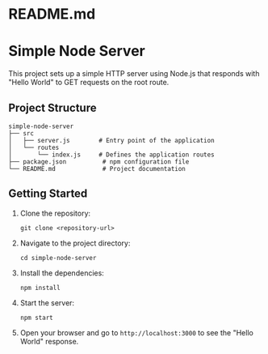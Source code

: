 # README.md

# Simple Node Server

This project sets up a simple HTTP server using Node.js that responds with "Hello World" to GET requests on the root route.

## Project Structure

```
simple-node-server
├── src
│   ├── server.js        # Entry point of the application
│   └── routes
│       └── index.js     # Defines the application routes
├── package.json          # npm configuration file
└── README.md             # Project documentation
```

## Getting Started

1. Clone the repository:
   ```
   git clone <repository-url>
   ```

2. Navigate to the project directory:
   ```
   cd simple-node-server
   ```

3. Install the dependencies:
   ```
   npm install
   ```

4. Start the server:
   ```
   npm start
   ```

5. Open your browser and go to `http://localhost:3000` to see the "Hello World" response.